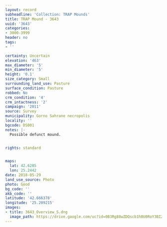 ```yaml
---
layout: record
subheadline: 'Collection: TRAP Mounds'
title: TRAP Mound - 3643
uuid: '3643'
categories:
- 3000-3999
header: no
tags:
- ''

certainty: Uncertain
elevation: '463'
max_diameter: '5'
min_diameter: '5'
height: '0.1'
size_category: Small
surrounding_land_use: Pasture
surface_condition: Pasture
robbed: No
crm_condition: '4'
crm_intactness: '2'
campaign: '2011'
source: Survey
municipality: Gorno Sahrane necropolis
locality: ''
bgcode: DS001
notes: |-
  Possible defunct mound.


rights: standard


maps:
  lat: 42.6285
  lon: 25.2442
date: 2018-05-29
land_use_source: Photo
photo: Good
bg_code: ''
akb_code: ''
latitude: '42.666378'
longitude: '25.209215'
images:
- title: 3643_Overview_S.dng
  image_path: https://drive.google.com/uc?id=0B3Rg88wZDQscb1h0U0RoY3BIZ0U
---
```

